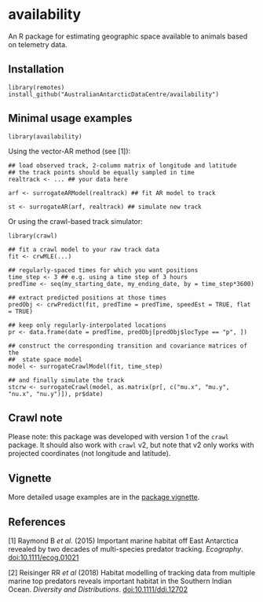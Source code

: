 # availability

An R package for estimating geographic space available to animals based on telemetry data.

## Installation
```{r}
library(remotes)
install_github("AustralianAntarcticDataCentre/availability")
```

## Minimal usage examples

```{r}
library(availability)
```

Using the vector-AR method (see [1]):

```{r}
## load observed track, 2-column matrix of longitude and latitude
## the track points should be equally sampled in time
realtrack <- ... ## your data here

arf <- surrogateARModel(realtrack) ## fit AR model to track

st <- surrogateAR(arf, realtrack) ## simulate new track
```

Or using the crawl-based track simulator:

```{r}
library(crawl)

## fit a crawl model to your raw track data
fit <- crwMLE(...)

## regularly-spaced times for which you want positions
time_step <- 3 ## e.g. using a time step of 3 hours
predTime <- seq(my_starting_date, my_ending_date, by = time_step*3600)

## extract predicted positions at those times
predObj <- crwPredict(fit, predTime = predTime, speedEst = TRUE, flat = TRUE)

## keep only regularly-interpolated locations
pr <- data.frame(date = predTime, predObj[predObj$locType == "p", ])

## construct the corresponding transition and covariance matrices of the
##  state space model
model <- surrogateCrawlModel(fit, time_step)

## and finally simulate the track
stcrw <- surrogateCrawl(model, as.matrix(pr[, c("mu.x", "mu.y", "nu.x", "nu.y")]), pr$date)
```

## Crawl note

Please note: this package was developed with version 1 of the `crawl` package. It should also work with `crawl` v2, but note that v2 only works with projected coordinates (not longitude and latitude).


## Vignette
More detailed usage examples are in the [package vignette](https://australianantarcticdatacentre.github.io/availability/articles/availability.html).

## References
[1] Raymond B *et al.* (2015) Important marine habitat off East Antarctica revealed by two decades of multi-species predator tracking. *Ecography*. [doi:10.1111/ecog.01021](https://doi.org/10.1111/ecog.01021)

[2] Reisinger RR *et al* (2018) Habitat modelling of tracking data from multiple marine top predators reveals important habitat in the Southern Indian Ocean. *Diversity and Distributions*. [doi:10.1111/ddi.12702](https://doi.org/10.1111/ddi.12702)
